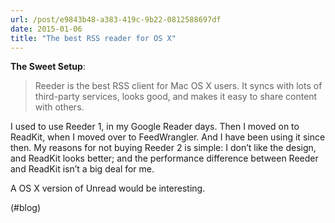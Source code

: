 ```yaml
---
url: /post/e9843b48-a383-419c-9b22-0812588697df
date: 2015-01-06
title: "The best RSS reader for OS X"
---
```


**The Sweet Setup**:



> Reeder is the best RSS client for Mac OS X users. It syncs with lots of third-party services, looks good, and makes it easy to share content with others. 



I used to use Reeder 1, in my Google Reader days. Then I moved on to ReadKit, when I moved over to FeedWrangler. And I have been using it since then. My reasons for not buying Reeder 2 is simple: I don&#8217;t like the design, and ReadKit looks better; and the performance difference between Reeder and ReadKit isn&#8217;t a big deal for me.



A OS X version of Unread would be interesting.



(#blog)
